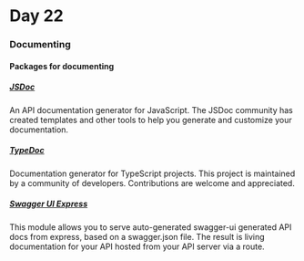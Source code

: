 # Day 22

### Documenting
#### Packages for documenting

##### [JSDoc](https://www.npmjs.com/package/jsdoc)
An API documentation generator for JavaScript.
The JSDoc community has created templates and other tools to help you generate and customize your documentation.

##### [TypeDoc](https://www.npmjs.com/package/typedoc)
Documentation generator for TypeScript projects.
This project is maintained by a community of developers. Contributions are welcome and appreciated.

##### [Swagger UI Express](https://www.npmjs.com/package/swagger-ui-express)
This module allows you to serve auto-generated swagger-ui generated API docs from express, based on a swagger.json file. The result is living documentation for your API hosted from your API server via a route.